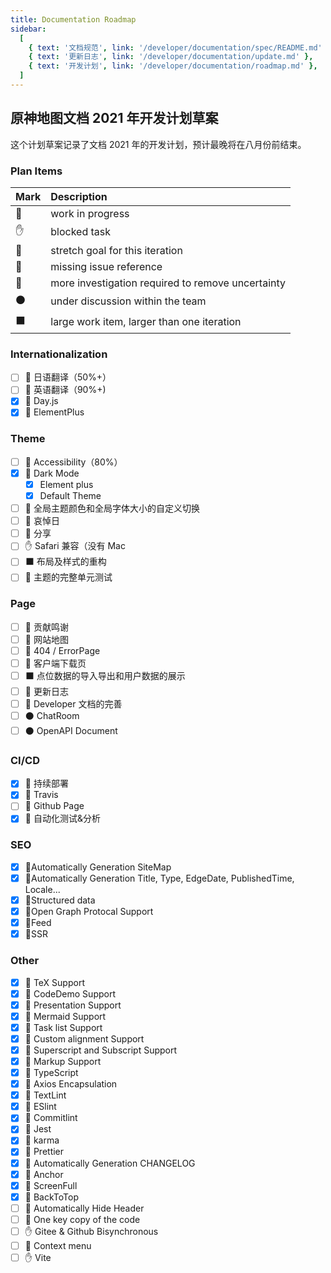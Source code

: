```yaml
---
title: Documentation Roadmap
sidebar:
  [
    { text: '文档规范', link: '/developer/documentation/spec/README.md' },
    { text: '更新日志', link: '/developer/documentation/update.md' },
    { text: '开发计划', link: '/developer/documentation/roadmap.md' },
  ]
---
```


## 原神地图文档 2021 年开发计划草案

这个计划草案记录了文档 2021 年的开发计划，预计最晚将在八月份前结束。

### Plan Items

| Mark | Description                                       |
| :--- | :------------------------------------------------ |
| 🏃   | work in progress                                  |
| ✋   | blocked task                                      |
| 💪   | stretch goal for this iteration                   |
| 🔴   | missing issue reference                           |
| 🔵   | more investigation required to remove uncertainty |
| ⚫   | under discussion within the team                  |
| ⬛   | large work item, larger than one iteration        |

### Internationalization

- [ ] 🏃 日语翻译（50%+）
- [ ] 🏃 英语翻译（90%+)
- [x] 🏃 Day.js
- [x] 🏃 ElementPlus

### Theme

- [ ] 🏃 Accessibility（80%）
- [x] 🏃 Dark Mode
  - [x] Element plus
  - [x] Default Theme
- [ ] 🏃 全局主题颜色和全局字体大小的自定义切换
- [ ] 🏃 哀悼日
- [ ] 🏃 分享
- [ ] ✋ Safari 兼容（没有 Mac
- [ ] ⬛ 布局及样式的重构
- [ ] 🏃 主题的完整单元测试

### Page

- [ ] 🏃 贡献鸣谢
- [ ] 🏃 网站地图
- [ ] 🏃 404 / ErrorPage
- [ ] 🏃 客户端下载页
- [ ] ⬛ 点位数据的导入导出和用户数据的展示
- [ ] 🏃 更新日志
- [ ] 🏃 Developer 文档的完善
- [ ] ⚫ ChatRoom
- [ ] ⚫ OpenAPI Document

### CI/CD

- [x] 🏃 持续部署
- [x] 🏃 Travis
- [ ] 🔵 Github Page
- [x] 🏃 自动化测试&分析

### SEO

- [x] 🏃Automatically Generation SiteMap
- [x] 🏃Automatically Generation Title, Type, EdgeDate, PublishedTime, Locale...
- [x] 🏃Structured data
- [x] 🏃Open Graph Protocal Support
- [x] 🏃Feed
- [x] 🏃SSR

### Other

- [x] 🏃 TeX Support
- [x] 🏃 CodeDemo Support
- [x] 🏃 Presentation Support
- [x] 🏃 Mermaid Support
- [x] 🏃 Task list Support
- [x] 🏃 Custom alignment Support
- [x] 🏃 Superscript and Subscript Support
- [x] 🏃 Markup Support
- [x] 🏃 TypeScript
- [x] 🏃 Axios Encapsulation
- [x] 🏃 TextLint
- [x] 🏃 ESlint
- [x] 🏃 Commitlint
- [x] 🏃 Jest
- [x] 🏃 karma
- [x] 🏃 Prettier
- [x] 🏃 Automatically Generation CHANGELOG
- [x] 🏃 Anchor
- [x] 🏃 ScreenFull
- [x] 🏃 BackToTop
- [ ] 🏃 Automatically Hide Header
- [ ] 🏃 One key copy of the code
- [ ] ✋ Gitee & Github Bisynchronous
- [ ] 🏃 Context menu
- [ ] ✋ Vite
